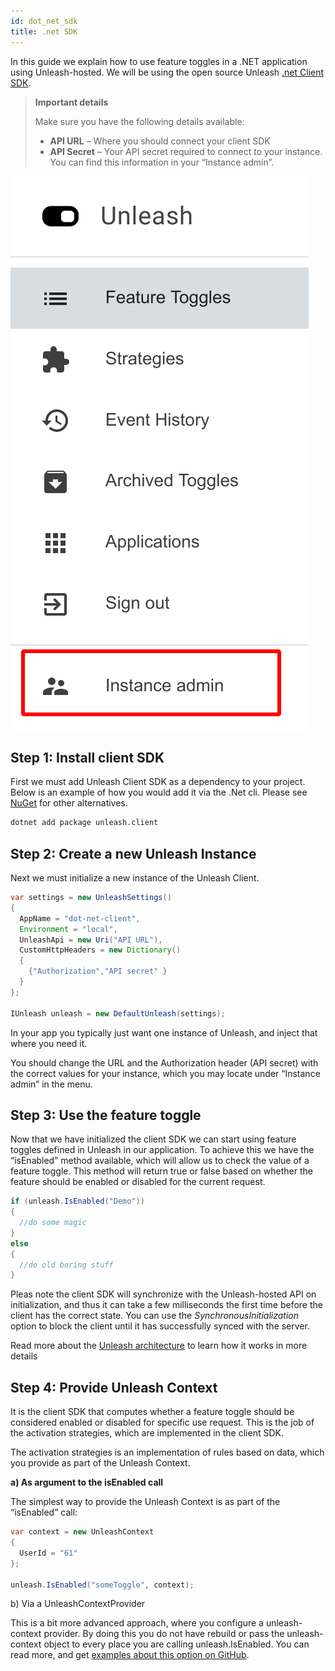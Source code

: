 ```yaml
---
id: dot_net_sdk
title: .net SDK
---
```


In this guide we explain how to use feature toggles in a .NET application using Unleash-hosted. We will be using the open source Unleash [.net Client SDK](https://github.com/Unleash/unleash-client-dotnet).

> **Important details**
>
>Make sure you have the following details available:
>
>- **API URL** – Where you should connect your client SDK
>- **API Secret** – Your API secret required to connect to your instance. 
>You can find this information in your “Instance admin”. 

![Instance Admin](../assets/instance_admin_sdk.png)

## Step 1: Install client SDK

First we must add Unleash Client SDK as a dependency to your project. Below is an example of how you would add it via the .Net cli. Please see [NuGet](https://www.nuget.org/packages/Unleash.Client/) for other alternatives.

```sh
dotnet add package unleash.client
```

## Step 2: Create a new Unleash Instance

Next we must initialize a new instance of the Unleash Client.

```java
var settings = new UnleashSettings()
{
  AppName = "dot-net-client",
  Environment = "local",
  UnleashApi = new Uri("API URL"),
  CustomHttpHeaders = new Dictionary()
  {
    {"Authorization","API secret" }
  }
};

IUnleash unleash = new DefaultUnleash(settings);
```

In your app you typically just want one instance of Unleash, and inject that where you need it. 

You should change the URL and the Authorization header (API secret) with the correct values for your instance, which you may locate under “Instance admin” in the menu.

## Step 3: Use the feature toggle

Now that we have initialized the client SDK we can start using feature toggles defined in Unleash in our application. To achieve this we have the “isEnabled” method available, which will allow us to check the value of a feature toggle. This method will return true or false based on whether the feature should be enabled or disabled for the current request. 

```java
if (unleash.IsEnabled("Demo")) 
{
  //do some magic
} 
else 
{
  //do old boring stuff
}
```

Pleas note the client SDK will synchronize with the Unleash-hosted API on initialization, and thus it can take a few milliseconds the first time before the client has the correct state. You can use the *SynchronousInitialization* option to block the client until it has successfully synced with the server. 

Read more about the [Unleash architecture](https://www.unleash-hosted.com/articles/our-unique-architecture) to learn how it works in more details

## Step 4: Provide Unleash Context

It is the client SDK that computes whether a feature toggle should be considered enabled or disabled for  specific use request. This is the job of the activation strategies, which are implemented in the client SDK.

The activation strategies is an implementation of rules based on data, which you provide as part of the Unleash Context.

**a) As argument to the isEnabled call**

The simplest way to provide the Unleash Context is as part of the “isEnabled” call:

```java
var context = new UnleashContext
{
  UserId = "61"
};

unleash.IsEnabled("someToggle", context);
```

b) Via a UnleashContextProvider

This is a bit more advanced approach, where you configure a unleash-context provider. By doing this you do not have rebuild or pass the unleash-context object to every place you are calling unleash.IsEnabled. You can read more, and get [examples about this option on GitHub](https://github.com/Unleash/unleash-client-dotnet#unleashcontextprovider). 
